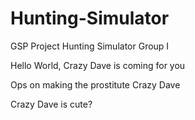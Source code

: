 # Hunting-Simulator

GSP Project Hunting Simulator Group I

Hello World, Crazy Dave is coming for you

Ops on making the prostitute Crazy Dave

Crazy Dave is cute?


